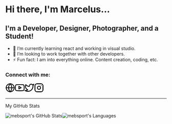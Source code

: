 # Hi there, I'm Marcelus...

## I'm a Developer, Designer, Photographer, and a Student!

- 📝 I’m currently learning react and working in visual studio.
- 🤝 I’m looking to work together with other developers.
- ⚡ Fun fact: I am into everything online. Content creation, coding, etc.

### Connect with me:

<!-- Website -->

[<img align="left" alt="marcelusbrown.com" width="30px" src="./img/website.svg"/>][website]

<!-- [![website](./img/website.svg)](https://marcelusbrown.com) -->

<!-- &nbsp;&nbsp; -->

<!-- YouTube -->

[<img align="left" alt="YouTube" width="30px" src="./img/youtube.svg"/>][youtube]

<!-- [![website](./img/youtube.svg)](https://www.youtube.com/channel/UCAfLIonq6STwupVN8KY40oA) -->

<!-- Twitter -->

[<img align="left" alt="Twitter" width="30px" src="./img/twitter.svg"/>][twitter]

<!-- [![website](./img/twitter.svg)](https://twitter.com/marcelusebrown) -->

<!-- Instagram -->

[<img align="left" alt="Instagram" width="30px" src="./img/instagram.svg"/>][instagram]

<!-- [![website](./img/instagram.svg)](https://instagram.com/mebsport) -->

<br />
<br />

---

My GitHub Stats

<img align="left" alt="mebsport's GitHub Stats" src="https://github-readme-stats.vercel.app/api?username=mebsport&show_icons=true&hide_border=false&theme=github_dark" />

<img align="left" alt = "mebsport's Languages" src="https://github-readme-stats.vercel.app/api/top-langs/?username=mebsport&langs_count=5&theme=github_dark" />

[website]: https://marcelusbrown.com
[twitter]: https://twitter.com/marcelusebrown
[youtube]: https://www.youtube.com/channel/UCAfLIonq6STwupVN8KY40oA
[instagram]: https://instagram.com/mebsport
